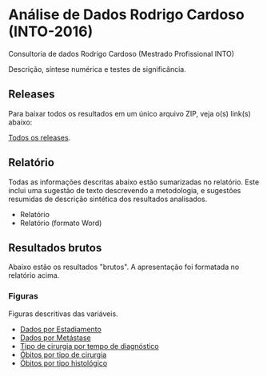 # Análise de Dados Rodrigo Cardoso (INTO-2016) #
Consultoria de dados Rodrigo Cardoso (Mestrado Profissional INTO)

Descrição, síntese numérica e testes de significância.

## Releases

Para baixar todos os resultados em um único arquivo ZIP, veja o(s) link(s) abaixo:

[Todos os releases][].

[Todos os releases]: releases

## Relatório

Todas as informações descritas abaixo estão sumarizadas no relatório. Este inclui uma sugestão de texto descrevendo a metodologia, e sugestões resumidas de descrição sintética dos resultados analisados.

- Relatório
- Relatório (formato Word)

[Relatório]: relatorio/analise_dados_RC_2016.md
[Relatório (formato Word)]: relatorio/analise_dados_RC_2016.docx

## Resultados brutos ##

Abaixo estão os resultados "brutos". A apresentação foi formatada no relatório acima.

### Figuras ###

Figuras descritivas das variáveis.

- [Dados por Estadiamento](figuras/barplots-estadiamento.png?raw=true)
- [Dados por Metástase](figuras/barplots-metastase.png?raw=true)
- [Tipo de cirurgia por tempo de diagnóstico](figuras/barplots-tipo_tempo.png?raw=true)
- [Óbitos por tipo de cirurgia](figuras/bp-obitos_cir.png?raw=true)
- [Óbitos por tipo histológico](figuras/bp-obitos_hist.png?raw=true)
